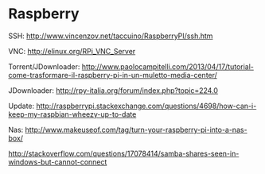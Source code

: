 Raspberry
=========

SSH:  http://www.vincenzov.net/taccuino/RaspberryPI/ssh.htm

VNC:  http://elinux.org/RPi_VNC_Server

Torrent/JDownloader:  http://www.paolocampitelli.com/2013/04/17/tutorial-come-trasformare-il-raspberry-pi-in-un-muletto-media-center/

JDownloader:   http://rpy-italia.org/forum/index.php?topic=224.0

Update:   http://raspberrypi.stackexchange.com/questions/4698/how-can-i-keep-my-raspbian-wheezy-up-to-date

Nas:  http://www.makeuseof.com/tag/turn-your-raspberry-pi-into-a-nas-box/

http://stackoverflow.com/questions/17078414/samba-shares-seen-in-windows-but-cannot-connect
